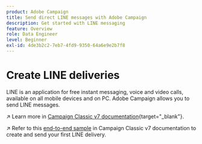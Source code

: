 ```yaml
---
product: Adobe Campaign
title: Send direct LINE messages with Adobe Campaign
description: Get started with LINE messaging
feature: Overview
role: Data Engineer
level: Beginner
exl-id: 4de3b2c2-7eb7-4fd9-9350-64a6e9e2b7f8
---
```

# Create LINE deliveries

LINE is an application for free instant messaging, voice and video calls, available on all mobile devices and on PC. Adobe Campaign allows you to send LINE messages.


↗️ Learn more in [Campaign Classic v7 documentation](https://experienceleague.adobe.com/docs/campaign-classic/using/sending-messages/line-channel.html){target="_blank"}.

↗️ Refer to this [end-to-end sample](https://experienceleague.adobe.com/docs/campaign-classic/using/sending-messages/line-channel.html#example--create-and-send-a-personalized-line-message) in Campaign Classic v7 documentation to create and send your first LINE delivery.
